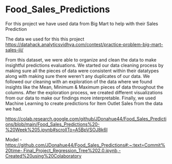 # Food_Sales_Predictions

For this project we have used data from Big Mart to help with their Sales Prediction

The data we used for this this project https://datahack.analyticsvidhya.com/contest/practice-problem-big-mart-sales-iii/

From this dataset, we were able to organize and clean the data to make insightful predictions evaluations. We started our data cleaning process by making sure all the pieces of data were consistent within their datatypes along with making sure there weren't any duplicates of our data. We followed our cleaning with an exploration of the data where we found insights like the Mean, Minimum & Maximum pieces of data throughout the columns. After the exploration process, we created different visualizations from our data to make our findings more interpretable. Finally, we used Machine Learning to create predictions for Item Outlet Sales from the data we had.


https://colab.research.google.com/github/JDonahue44/Food_Sales_Predictions/blob/main/Food_Sales_Predictions%20-%20Week%205.ipynb#scrollTo=A5BpVSOJ8k6I

Model - https://github.com/JDonahue44/Food_Sales_Predictions#:~:text=Commit%20time-,Final_Project_Regression_Tree%202.0.ipynb,-Created%20using%20Colaboratory
